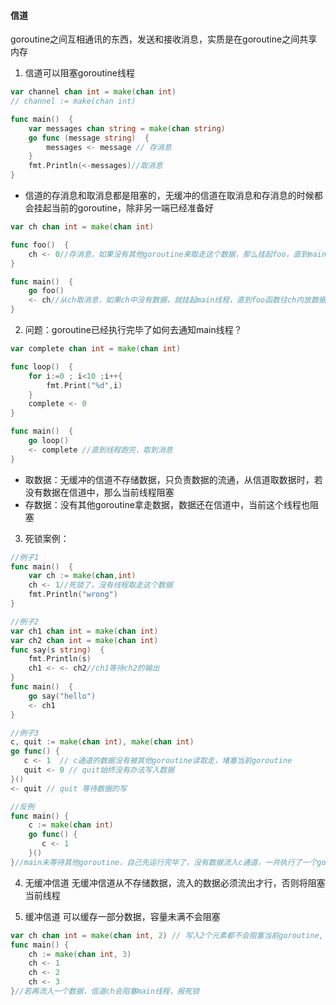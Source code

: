 #### 信道
goroutine之间互相通讯的东西，发送和接收消息，实质是在goroutine之间共享内存
1. 信道可以阻塞goroutine线程
```Go
var channel chan int = make(chan int)
// channel := make(chan int)

func main()  {
	var messages chan string = make(chan string)
	go func (message string)  {
		messages <- message // 存消息
	}
	fmt.Println(<-messages)//取消息
}
```
- 信道的存消息和取消息都是阻塞的，无缓冲的信道在取消息和存消息的时候都会挂起当前的goroutine，除非另一端已经准备好
```Go
var ch chan int = make(chan int)

func foo()  {
	ch <- 0//存消息，如果没有其他goroutine来取走这个数据，那么挂起foo，直到main函数把这个0取走
}

func main()  {
	go foo()
	<- ch//从ch取消息，如果ch中没有数据，就挂起main线程，直到foo函数往ch内放数据
}
```

2. 问题：goroutine已经执行完毕了如何去通知main线程？
```Go
var complete chan int = make(chan int)

func loop()  {
	for i:=0 ; i<10 ;i++{
		fmt.Print("%d",i)
	}
	complete <- 0
}

func main()  {
	go loop()
	<- complete //直到线程跑完，取到消息
}
```
- 取数据：无缓冲的信道不存储数据，只负责数据的流通，从信道取数据时，若没有数据在信道中，那么当前线程阻塞
- 存数据：没有其他goroutine拿走数据，数据还在信道中，当前这个线程也阻塞

3. 死锁案例：
```Go
//例子1
func main()  {
	var ch := make(chan,int)
	ch <- 1//死锁了，没有线程取走这个数据
	fmt.Println("wrong")
}

//例子2
var ch1 chan int = make(chan int)
var ch2 chan int = make(chan int)
func say(s string)  {
	fmt.Println(s)
	ch1 <- <- ch2//ch1等待ch2的输出
}
func main()  {
	go say("hello")
	<- ch1
}

//例子3
c, quit := make(chan int), make(chan int)
go func() {
   c <- 1  // c通道的数据没有被其他goroutine读取走，堵塞当前goroutine
   quit <- 0 // quit始终没有办法写入数据
}()
<- quit // quit 等待数据的写

//反例
func main() {
    c := make(chan int)
    go func() {
       c <- 1
    }()
}//main未等待其他goroutine，自己先运行完毕了，没有数据流入c通道，一共执行了一个goroutine，没有阻塞，没有死锁
```

4. 无缓冲信道
无缓冲信道从不存储数据，流入的数据必须流出才行，否则将阻塞当前线程

5. 缓冲信道
可以缓存一部分数据，容量未满不会阻塞
```Go
var ch chan int = make(chan int, 2) // 写入2个元素都不会阻塞当前goroutine, 存储个数达到2的时候会阻塞
func main() {
    ch := make(chan int, 3)
    ch <- 1
    ch <- 2
    ch <- 3
}//若再流入一个数据，信道ch会阻塞main线程，报死锁
```


